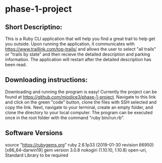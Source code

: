 # phase-1-project
## Short Descriptino:
This is a Ruby CLI application that will help you find a great trail to help get you outside.  Upon running the application, it communicates with https://www.traillink.com/top-trails/ and allows the user to select "all trails" or "trails by state" and then recieve the detailed description and parking information.  The application will restart after the detailed description has been read.

## Downloading instructions: 
Downloading and running the program is easy!  Currently the project can be found at https://github.com/miodice3/phase-1-project.  Navigate to this link and click on the green "code" button, clone the files with SSH selected and copy the link.  Next, navigate to your terminal, create an empty folder, and clone the directory to your local computer.  The program can be executed once in the root folder with the command "ruby bin/run.rb".

## Software Versions
source "https://rubygems.org"
ruby 2.6.1p33 (2019-01-30 revision 66950) [x86_64-darwin19]
gem version 3.0.8
nokogiri (1.10.10, 1.10.8)
open-uri, Standard Library to be required
